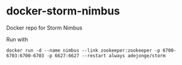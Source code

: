 # docker-storm-nimbus

Docker repo for Storm Nimbus

Run with

```
docker run -d --name nimbus --link zookeeper:zookeeper -p 6700-6703:6700-6703 -p 6627:6627 --restart always adejonge/storm
```
